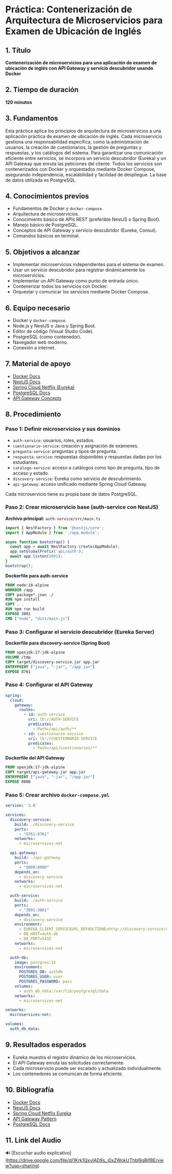 
# Práctica: Contenerización de Arquitectura de Microservicios para Examen de Ubicación de Inglés

## 1. Título  
**Contenerización de microservicios para una aplicación de examen de ubicación de inglés con API Gateway y servicio descubridor usando Docker**

## 2. Tiempo de duración  
**120 minutos**

## 3. Fundamentos  

Esta práctica aplica los principios de arquitectura de microservicios a una aplicación práctica de examen de ubicación de inglés. Cada microservicio gestiona una responsabilidad específica, como la administración de usuarios, la creación de cuestionarios, la gestión de preguntas y respuestas, y los catálogos del sistema. Para garantizar una comunicación eficiente entre servicios, se incorpora un servicio descubridor (Eureka) y un API Gateway que enruta las peticiones del cliente. Todos los servicios son contenerizados con Docker y orquestados mediante Docker Compose, asegurando independencia, escalabilidad y facilidad de despliegue. La base de datos utilizada es PostgreSQL.

## 4. Conocimientos previos

- Fundamentos de Docker y `docker-compose`.
- Arquitectura de microservicios.
- Conocimiento básico de APIs REST (preferible NestJS o Spring Boot).
- Manejo básico de PostgreSQL.
- Conceptos de API Gateway y servicio descubridor (Eureka, Consul).
- Comandos básicos en terminal.

## 5. Objetivos a alcanzar

- Implementar microservicios independientes para el sistema de examen.
- Usar un servicio descubridor para registrar dinámicamente los microservicios.
- Implementar un API Gateway como punto de entrada único.
- Contenerizar todos los servicios con Docker.
- Orquestar y comunicar los servicios mediante Docker Compose.

## 6. Equipo necesario

- Docker y `docker-compose`.
- Node.js y NestJS o Java y Spring Boot.
- Editor de código (Visual Studio Code).
- PostgreSQL (como contenedor).
- Navegador web moderno.
- Conexión a internet.

## 7. Material de apoyo

- [Docker Docs](https://docs.docker.com/)
- [NestJS Docs](https://docs.nestjs.com/)
- [Spring Cloud Netflix (Eureka)](https://spring.io/projects/spring-cloud-netflix)
- [PostgreSQL Docs](https://www.postgresql.org/docs/)
- [API Gateway Concepts](https://microservices.io/patterns/apigateway.html)

## 8. Procedimiento

### Paso 1: Definir microservicios y sus dominios

- `auth-service`: usuarios, roles, estados.
- `cuestionario-service`: creación y asignación de exámenes.
- `pregunta-service`: preguntas y tipos de pregunta.
- `respuesta-service`: respuestas disponibles y respuestas dadas por los estudiantes.
- `catalogo-service`: acceso a catálogos como tipo de pregunta, tipo de acceso y estado.
- `discovery-service`: Eureka como servicio de descubrimiento.
- `api-gateway`: acceso unificado mediante Spring Cloud Gateway.

Cada microservicio tiene su propia base de datos PostgreSQL.

### Paso 2: Crear microservicio base (auth-service con NestJS)

**Archivo principal:** `auth-service/src/main.ts`

```ts
import { NestFactory } from '@nestjs/core';
import { AppModule } from './app.module';

async function bootstrap() {
  const app = await NestFactory.create(AppModule);
  app.setGlobalPrefix('api/auth');
  await app.listen(3001);
}
bootstrap();
```

**Dockerfile para auth-service**

```dockerfile
FROM node:18-alpine
WORKDIR /app
COPY package*.json ./
RUN npm install
COPY . .
RUN npm run build
EXPOSE 3001
CMD ["node", "dist/main.js"]
```

### Paso 3: Configurar el servicio descubridor (Eureka Server)

**Dockerfile para discovery-service (Spring Boot)**

```dockerfile
FROM openjdk:17-jdk-alpine
VOLUME /tmp
COPY target/discovery-service.jar app.jar
ENTRYPOINT ["java", "-jar", "/app.jar"]
EXPOSE 8761
```

### Paso 4: Configurar el API Gateway

```yaml
spring:
  cloud:
    gateway:
      routes:
        - id: auth-service
          uri: lb://AUTH-SERVICE
          predicates:
            - Path=/api/auth/**
        - id: cuestionario-service
          uri: lb://CUESTIONARIO-SERVICE
          predicates:
            - Path=/api/cuestionarios/**
```

**Dockerfile del API Gateway**

```dockerfile
FROM openjdk:17-jdk-alpine
COPY target/api-gateway.jar app.jar
ENTRYPOINT ["java", "-jar", "/app.jar"]
EXPOSE 8080
```

### Paso 5: Crear archivo `docker-compose.yml`

```yaml
version: '3.8'

services:
  discovery-service:
    build: ./discovery-service
    ports:
      - "8761:8761"
    networks:
      - microservices-net

  api-gateway:
    build: ./api-gateway
    ports:
      - "8080:8080"
    depends_on:
      - discovery-service
    networks:
      - microservices-net

  auth-service:
    build: ./auth-service
    ports:
      - "3001:3001"
    depends_on:
      - discovery-service
    environment:
      - EUREKA_CLIENT_SERVICEURL_DEFAULTZONE=http://discovery-service:8761/eureka/
      - DB_HOST=auth-db
      - DB_PORT=5432
    networks:
      - microservices-net

  auth-db:
    image: postgres:15
    environment:
      POSTGRES_DB: authdb
      POSTGRES_USER: user
      POSTGRES_PASSWORD: pass
    volumes:
      - auth_db_data:/var/lib/postgresql/data
    networks:
      - microservices-net

networks:
  microservices-net:

volumes:
  auth_db_data:
```

## 9. Resultados esperados

- Eureka muestra el registro dinámico de los microservicios.
- El API Gateway enruta las solicitudes correctamente.
- Cada microservicio puede ser escalado y actualizado individualmente.
- Los contenedores se comunican de forma eficiente.

## 10. Bibliografía

- [Docker Docs](https://docs.docker.com/)
- [NestJS Docs](https://docs.nestjs.com/)
- [Spring Cloud Netflix Eureka](https://spring.io/projects/spring-cloud-netflix)
- [API Gateway Pattern](https://microservices.io/patterns/apigateway.html)
- [PostgreSQL Docs](https://www.postgresql.org/docs/)

## 11. Link del Audio

🔊 [Escuchar audio explicativo] (https://drive.google.com/file/d/1Krk1QxyIAD9s_j0xZWokUThbI9qBjfBE/view?usp=sharing)
